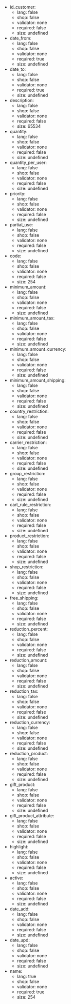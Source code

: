  * id_customer:
    * lang: false
    * shop: false
    * validator: none
    * required: false
    * size: undefined
 * date_from:
    * lang: false
    * shop: false
    * validator: none
    * required: true
    * size: undefined
 * date_to:
    * lang: false
    * shop: false
    * validator: none
    * required: true
    * size: undefined
 * description:
    * lang: false
    * shop: false
    * validator: none
    * required: false
    * size: 65534
 * quantity:
    * lang: false
    * shop: false
    * validator: none
    * required: false
    * size: undefined
 * quantity_per_user:
    * lang: false
    * shop: false
    * validator: none
    * required: false
    * size: undefined
 * priority:
    * lang: false
    * shop: false
    * validator: none
    * required: false
    * size: undefined
 * partial_use:
    * lang: false
    * shop: false
    * validator: none
    * required: false
    * size: undefined
 * code:
    * lang: false
    * shop: false
    * validator: none
    * required: false
    * size: 254
 * minimum_amount:
    * lang: false
    * shop: false
    * validator: none
    * required: false
    * size: undefined
 * minimum_amount_tax:
    * lang: false
    * shop: false
    * validator: none
    * required: false
    * size: undefined
 * minimum_amount_currency:
    * lang: false
    * shop: false
    * validator: none
    * required: false
    * size: undefined
 * minimum_amount_shipping:
    * lang: false
    * shop: false
    * validator: none
    * required: false
    * size: undefined
 * country_restriction:
    * lang: false
    * shop: false
    * validator: none
    * required: false
    * size: undefined
 * carrier_restriction:
    * lang: false
    * shop: false
    * validator: none
    * required: false
    * size: undefined
 * group_restriction:
    * lang: false
    * shop: false
    * validator: none
    * required: false
    * size: undefined
 * cart_rule_restriction:
    * lang: false
    * shop: false
    * validator: none
    * required: false
    * size: undefined
 * product_restriction:
    * lang: false
    * shop: false
    * validator: none
    * required: false
    * size: undefined
 * shop_restriction:
    * lang: false
    * shop: false
    * validator: none
    * required: false
    * size: undefined
 * free_shipping:
    * lang: false
    * shop: false
    * validator: none
    * required: false
    * size: undefined
 * reduction_percent:
    * lang: false
    * shop: false
    * validator: none
    * required: false
    * size: undefined
 * reduction_amount:
    * lang: false
    * shop: false
    * validator: none
    * required: false
    * size: undefined
 * reduction_tax:
    * lang: false
    * shop: false
    * validator: none
    * required: false
    * size: undefined
 * reduction_currency:
    * lang: false
    * shop: false
    * validator: none
    * required: false
    * size: undefined
 * reduction_product:
    * lang: false
    * shop: false
    * validator: none
    * required: false
    * size: undefined
 * gift_product:
    * lang: false
    * shop: false
    * validator: none
    * required: false
    * size: undefined
 * gift_product_attribute:
    * lang: false
    * shop: false
    * validator: none
    * required: false
    * size: undefined
 * highlight:
    * lang: false
    * shop: false
    * validator: none
    * required: false
    * size: undefined
 * active:
    * lang: false
    * shop: false
    * validator: none
    * required: false
    * size: undefined
 * date_add:
    * lang: false
    * shop: false
    * validator: none
    * required: false
    * size: undefined
 * date_upd:
    * lang: false
    * shop: false
    * validator: none
    * required: false
    * size: undefined
 * name:
    * lang: true
    * shop: false
    * validator: none
    * required: true
    * size: 254
